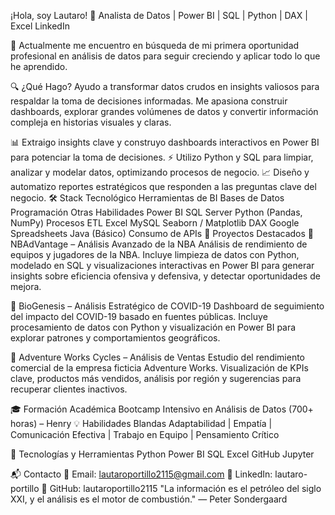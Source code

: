 ¡Hola, soy Lautaro! 👋
Analista de Datos | Power BI | SQL | Python | DAX | Excel
LinkedIn

🚀 Actualmente me encuentro en búsqueda de mi primera oportunidad profesional en análisis de datos para seguir creciendo y aplicar todo lo que he aprendido.

🔍 ¿Qué Hago?
Ayudo a transformar datos crudos en insights valiosos para respaldar la toma de decisiones informadas. Me apasiona construir dashboards, explorar grandes volúmenes de datos y convertir información compleja en historias visuales y claras.

📊 Extraigo insights clave y construyo dashboards interactivos en Power BI para potenciar la toma de decisiones.
⚡ Utilizo Python y SQL para limpiar, analizar y modelar datos, optimizando procesos de negocio.
📈 Diseño y automatizo reportes estratégicos que responden a las preguntas clave del negocio.
🛠️ Stack Tecnológico
Herramientas de BI	Bases de Datos	Programación	Otras Habilidades
Power BI	SQL Server	Python (Pandas, NumPy)	Procesos ETL
Excel	MySQL	Seaborn / Matplotlib	DAX
Google Spreadsheets		Java (Básico)	Consumo de APIs
🚀 Proyectos Destacados
📌 NBAdVantage – Análisis Avanzado de la NBA
Análisis de rendimiento de equipos y jugadores de la NBA. Incluye limpieza de datos con Python, modelado en SQL y visualizaciones interactivas en Power BI para generar insights sobre eficiencia ofensiva y defensiva, y detectar oportunidades de mejora.

📌 BioGenesis – Análisis Estratégico de COVID-19
Dashboard de seguimiento del impacto del COVID-19 basado en fuentes públicas. Incluye procesamiento de datos con Python y visualización en Power BI para explorar patrones y comportamientos geográficos.

📌 Adventure Works Cycles – Análisis de Ventas
Estudio del rendimiento comercial de la empresa ficticia Adventure Works. Visualización de KPIs clave, productos más vendidos, análisis por región y sugerencias para recuperar clientes inactivos.

🎓 Formación Académica
Bootcamp Intensivo en Análisis de Datos (700+ horas) – Henry
💡 Habilidades Blandas
Adaptabilidad | Empatía | Comunicación Efectiva | Trabajo en Equipo | Pensamiento Crítico

🧰 Tecnologías y Herramientas
Python Power BI SQL Excel GitHub Jupyter

📬 Contacto
📧 Email: lautaroportillo2115@gmail.com
💼 LinkedIn: lautaro-portillo
📁 GitHub: lautaroportillo2115
"La información es el petróleo del siglo XXI, y el análisis es el motor de combustión."
— Peter Sondergaard
